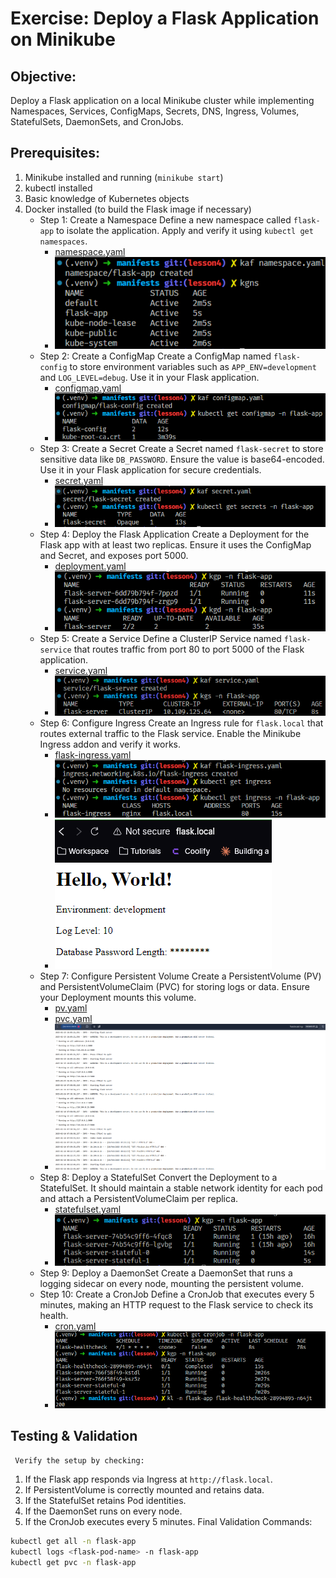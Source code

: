 # Exercise: Deploy a Flask Application on Minikube

## Objective:

Deploy a Flask application on a local Minikube cluster while implementing Namespaces, Services, ConfigMaps, Secrets, DNS, Ingress, Volumes, StatefulSets, DaemonSets, and CronJobs.

## Prerequisites:

1. Minikube installed and running (`minikube start`)
2. kubectl installed
3. Basic knowledge of Kubernetes objects
4. Docker installed (to build the Flask image if necessary)
   - Step 1: Create a Namespace
     Define a new namespace called `flask-app` to isolate the application. Apply and verify it using `kubectl get namespaces`.
     - [namespace.yaml](./manifests/namespace.yaml)
     - ![namespace](./assets/namespace.png)
   - Step 2: Create a ConfigMap
     Create a ConfigMap named `flask-config` to store environment variables such as `APP_ENV=development` and `LOG_LEVEL=debug`. Use it in your Flask application.
     - [configmap.yaml](./manifests/configmap.yaml)
     - ![configmap](./assets/configmap.png)
   - Step 3: Create a Secret
     Create a Secret named `flask-secret` to store sensitive data like `DB_PASSWORD`. Ensure the value is base64-encoded. Use it in your Flask application for secure credentials.
     - [secret.yaml](./manifests/secret.yaml)
     - ![secret](./assets/secret.png)
   - Step 4: Deploy the Flask Application
     Create a Deployment for the Flask app with at least two replicas. Ensure it uses the ConfigMap and Secret, and exposes port 5000.
     - [deployment.yaml](./manifests/deployment.yaml)
     - ![deployment](./assets/deployment.png)
   - Step 5: Create a Service
     Define a ClusterIP Service named `flask-service` that routes traffic from port 80 to port 5000 of the Flask application.
     - [service.yaml](./manifests/service.yaml)
     - ![service](./assets/service.png)
   - Step 6: Configure Ingress
     Create an Ingress rule for `flask.local` that routes external traffic to the Flask service. Enable the Minikube Ingress addon and verify it works.
     - [flask-ingress.yaml](./manifests/flask-ingress.yaml)
     - ![ingress](./assets/ingress.png)
     - ![ingress-nginx](./assets/ingress-web.png)
   - Step 7: Configure Persistent Volume
     Create a PersistentVolume (PV) and PersistentVolumeClaim (PVC) for storing logs or data. Ensure your Deployment mounts this volume.
     - [pv.yaml](./manifests/pv.yaml)
     - [pvc.yaml](./manifests/pvc.yaml)
     - ![logs](assets/logs.png)
   - Step 8: Deploy a StatefulSet
     Convert the Deployment to a StatefulSet. It should maintain a stable network identity for each pod and attach a PersistentVolumeClaim per replica.
     - [statefulset.yaml](./manifests/statefulset.yaml)
     - ![statefulset](./assets/stateful.png)
   - Step 9: Deploy a DaemonSet
     Create a DaemonSet that runs a logging sidecar on every node, mounting the persistent volume.
   - Step 10: Create a CronJob
     Define a CronJob that executes every 5 minutes, making an HTTP request to the Flask service to check its health.
     - [cron.yaml](./manifests/cron.yaml)
     - ![cron](./assets/cron.png)

## Testing & Validation

     Verify the setup by checking:

1. If the Flask app responds via Ingress at `http://flask.local`.
2. If PersistentVolume is correctly mounted and retains data.
3. If the StatefulSet retains Pod identities.
4. If the DaemonSet runs on every node.
5. If the CronJob executes every 5 minutes.
   Final Validation Commands:

```bash
kubectl get all -n flask-app
kubectl logs <flask-pod-name> -n flask-app
kubectl get pvc -n flask-app
```
